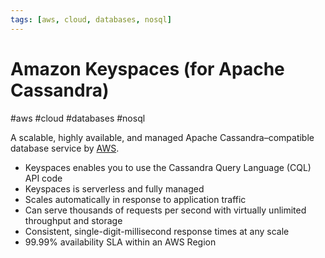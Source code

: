 ```yaml
---
tags: [aws, cloud, databases, nosql]
---
```

# Amazon Keyspaces (for Apache Cassandra)
#aws #cloud #databases  #nosql 


A scalable, highly available, and managed Apache Cassandra–compatible database service by [AWS](Cloud%20Computing/AWS/AWS.md).
- Keyspaces enables you to use the Cassandra Query Language (CQL) API code
- Keyspaces is serverless and fully managed
- Scales automatically in response to application traffic
- Can serve thousands of requests per second with virtually unlimited throughput and storage
- Consistent, single-digit-millisecond response times at any scale
- 99.99% availability SLA within an AWS Region